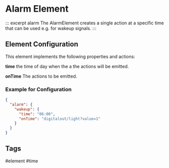 # Alarm Element

::: excerpt alarm
The AlarmElement creates a single action at a specific time that can be used e.g. for wakeup signals.
:::

<!-- ## Web UI for the Timer Element -->

## Element Configuration

This element implements the following properties and actions:

<!-- ![DigitalOutProperties and Actions](/elements/alarmapi.png) -->

**time**  the time of day when the a the actions will be emitted.

**onTime** The actions to be emitted.

### Example for Configuration

```JSON
{
  "alarm": {
    "wakeup": {
      "time": "06:00",
      "onTime": "digitalout/light?value=1"
    }
  }
}
```

## Tags
#element #time